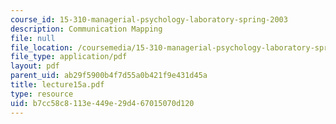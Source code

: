 ```yaml
---
course_id: 15-310-managerial-psychology-laboratory-spring-2003
description: Communication Mapping
file: null
file_location: /coursemedia/15-310-managerial-psychology-laboratory-spring-2003/b7cc58c8113e449e29d467015070d120_lecture15a.pdf
file_type: application/pdf
layout: pdf
parent_uid: ab29f5900b4f7d55a0b421f9e431d45a
title: lecture15a.pdf
type: resource
uid: b7cc58c8-113e-449e-29d4-67015070d120
---
```


